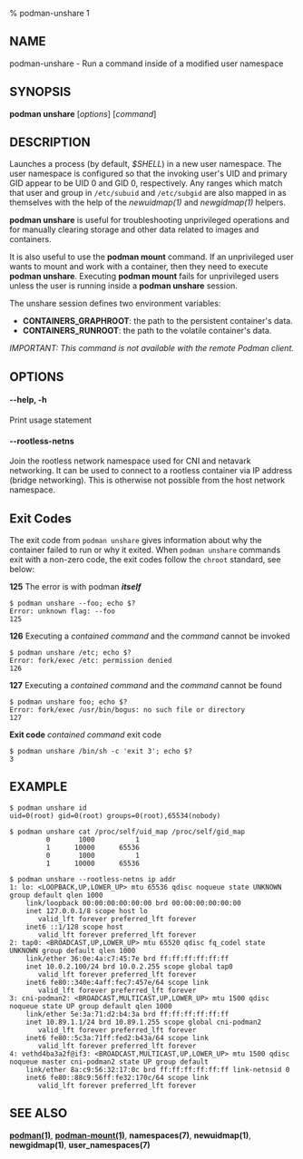 % podman-unshare 1

## NAME
podman\-unshare - Run a command inside of a modified user namespace

## SYNOPSIS
**podman unshare** [*options*] [*command*]

## DESCRIPTION
Launches a process (by default, *$SHELL*) in a new user namespace. The user
namespace is configured so that the invoking user's UID and primary GID appear
to be UID 0 and GID 0, respectively.  Any ranges which match that user and
group in `/etc/subuid` and `/etc/subgid` are also mapped in as themselves with the
help of the *newuidmap(1)* and *newgidmap(1)* helpers.

**podman unshare** is useful for troubleshooting unprivileged operations and for
manually clearing storage and other data related to images and containers.

It is also useful to use the **podman mount** command.  If an unprivileged user wants to mount and work with a container, then they need to execute
**podman unshare**.  Executing **podman mount** fails for unprivileged users unless the user is running inside a **podman unshare** session.

The unshare session defines two environment variables:

- **CONTAINERS_GRAPHROOT**: the path to the persistent container's data.
- **CONTAINERS_RUNROOT**: the path to the volatile container's data.

*IMPORTANT: This command is not available with the remote Podman client.*

## OPTIONS

#### **--help**, **-h**

Print usage statement

#### **--rootless-netns**

Join the rootless network namespace used for CNI and netavark networking. It can be used to
connect to a rootless container via IP address (bridge networking). This is otherwise
not possible from the host network namespace.

## Exit Codes

The exit code from `podman unshare` gives information about why the container
failed to run or why it exited.  When `podman unshare` commands exit with a non-zero code,
the exit codes follow the `chroot` standard, see below:

  **125** The error is with podman **_itself_**

    $ podman unshare --foo; echo $?
    Error: unknown flag: --foo
    125

  **126** Executing a _contained command_ and the _command_ cannot be invoked

    $ podman unshare /etc; echo $?
    Error: fork/exec /etc: permission denied
    126

  **127** Executing a _contained command_ and the _command_ cannot be found

    $ podman unshare foo; echo $?
    Error: fork/exec /usr/bin/bogus: no such file or directory
    127

  **Exit code** _contained command_ exit code

    $ podman unshare /bin/sh -c 'exit 3'; echo $?
    3

## EXAMPLE

```
$ podman unshare id
uid=0(root) gid=0(root) groups=0(root),65534(nobody)

$ podman unshare cat /proc/self/uid_map /proc/self/gid_map
         0       1000          1
         1      10000      65536
         0       1000          1
         1      10000      65536

$ podman unshare --rootless-netns ip addr
1: lo: <LOOPBACK,UP,LOWER_UP> mtu 65536 qdisc noqueue state UNKNOWN group default qlen 1000
    link/loopback 00:00:00:00:00:00 brd 00:00:00:00:00:00
    inet 127.0.0.1/8 scope host lo
       valid_lft forever preferred_lft forever
    inet6 ::1/128 scope host
       valid_lft forever preferred_lft forever
2: tap0: <BROADCAST,UP,LOWER_UP> mtu 65520 qdisc fq_codel state UNKNOWN group default qlen 1000
    link/ether 36:0e:4a:c7:45:7e brd ff:ff:ff:ff:ff:ff
    inet 10.0.2.100/24 brd 10.0.2.255 scope global tap0
       valid_lft forever preferred_lft forever
    inet6 fe80::340e:4aff:fec7:457e/64 scope link
       valid_lft forever preferred_lft forever
3: cni-podman2: <BROADCAST,MULTICAST,UP,LOWER_UP> mtu 1500 qdisc noqueue state UP group default qlen 1000
    link/ether 5e:3a:71:d2:b4:3a brd ff:ff:ff:ff:ff:ff
    inet 10.89.1.1/24 brd 10.89.1.255 scope global cni-podman2
       valid_lft forever preferred_lft forever
    inet6 fe80::5c3a:71ff:fed2:b43a/64 scope link
       valid_lft forever preferred_lft forever
4: vethd4ba3a2f@if3: <BROADCAST,MULTICAST,UP,LOWER_UP> mtu 1500 qdisc noqueue master cni-podman2 state UP group default
    link/ether 8a:c9:56:32:17:0c brd ff:ff:ff:ff:ff:ff link-netnsid 0
    inet6 fe80::88c9:56ff:fe32:170c/64 scope link
       valid_lft forever preferred_lft forever
```


## SEE ALSO
**[podman(1)](podman.1.md)**, **[podman-mount(1)](podman-mount.1.md)**, **namespaces(7)**, **newuidmap(1)**, **newgidmap(1)**, **user\_namespaces(7)**
